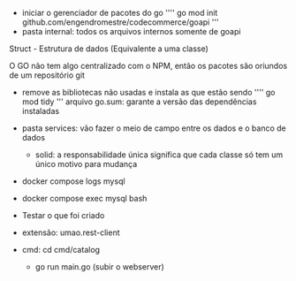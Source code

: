  - iniciar o gerenciador de pacotes do go
''''
go mod init github.com/engendromestre/codecommerce/goapi
'''
  - pasta internal: todos os arquivos internos somente de goapi

Struct - Estrutura de dados (Equivalente a uma classe)

O GO não tem algo centralizado com o NPM, então os pacotes são oriundos de um repositório git

- remove as bibliotecas não usadas e instala as que estão sendo
''''
go mod tidy
'''
arquivo go.sum: garante a versão das dependências instaladas

 - pasta services: vão fazer o meio de campo entre os dados e o banco de dados
    - solid: a responsabilidade única significa que cada classe  só tem um único motivo para mudança

 - docker compose logs mysql
 - docker compose exec mysql bash

 - Testar o que foi criado
  - extensão: umao.rest-client
  - cmd: cd cmd/catalog
    - go  run main.go (subir o webserver)